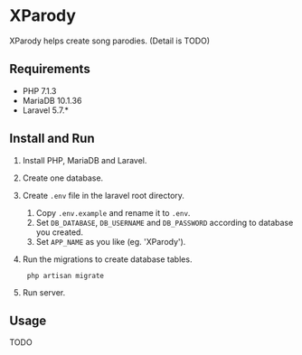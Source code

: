 XParody
============
XParody helps create song parodies.
(Detail is TODO)

Requirements
--------
+ PHP  7.1.3
+ MariaDB  10.1.36
+ Laravel  5.7.*

Install and Run
--------

1. Install PHP, MariaDB and Laravel.

1. Create one database.

1. Create `.env` file in the laravel root directory.
    1. Copy `.env.example` and rename it to `.env`.
    1. Set `DB_DATABASE`, `DB_USERNAME` and `DB_PASSWORD` according to database you created.
    1. Set `APP_NAME` as you like (eg. 'XParody').

1. Run the migrations to create database tables.

        php artisan migrate

1. Run server.

Usage
--------
TODO
